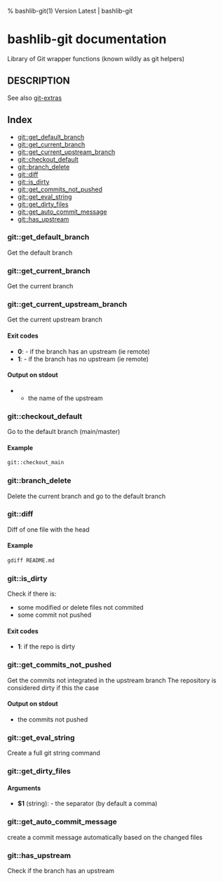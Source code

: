 % bashlib-git(1) Version Latest | bashlib-git
# bashlib-git documentation

Library of Git wrapper functions (known wildly as git helpers)

## DESCRIPTION

See also [git-extras](https://github.com/tj/git-extras/blob/main/Commands.md)

## Index

* [git::get_default_branch](#gitget_default_branch)
* [git::get_current_branch](#gitget_current_branch)
* [git::get_current_upstream_branch](#gitget_current_upstream_branch)
* [git::checkout_default](#gitcheckout_default)
* [git::branch_delete](#gitbranch_delete)
* [git::diff](#gitdiff)
* [git::is_dirty](#gitis_dirty)
* [git::get_commits_not_pushed](#gitget_commits_not_pushed)
* [git::get_eval_string](#gitget_eval_string)
* [git::get_dirty_files](#gitget_dirty_files)
* [git::get_auto_commit_message](#gitget_auto_commit_message)
* [git::has_upstream](#githas_upstream)

### git::get_default_branch

Get the default branch

### git::get_current_branch

Get the current branch

### git::get_current_upstream_branch

Get the current upstream branch

#### Exit codes

* **0**: - if the branch has an upstream (ie remote)
* **1**: - if the branch has no upstream (ie remote)

#### Output on stdout

* - the name of the upstream

### git::checkout_default

Go to the default branch (main/master)

#### Example

```bash
git::checkout_main
```

### git::branch_delete

Delete the current branch and go to the default branch

### git::diff

Diff of one file with the head

#### Example

```bash
gdiff README.md
```

### git::is_dirty

Check if there is:
* some modified or delete files not commited
* some commit not pushed

#### Exit codes

* **1**: if the repo is dirty

### git::get_commits_not_pushed

Get the commits not integrated in the upstream branch
The repository is considered dirty if this the case

#### Output on stdout

* the commits not pushed

### git::get_eval_string

Create a full git string command

### git::get_dirty_files

#### Arguments

* **$1** (string): - the separator (by default a comma)

### git::get_auto_commit_message

create a commit message automatically based on the changed files

### git::has_upstream

Check if the branch has an upstream


